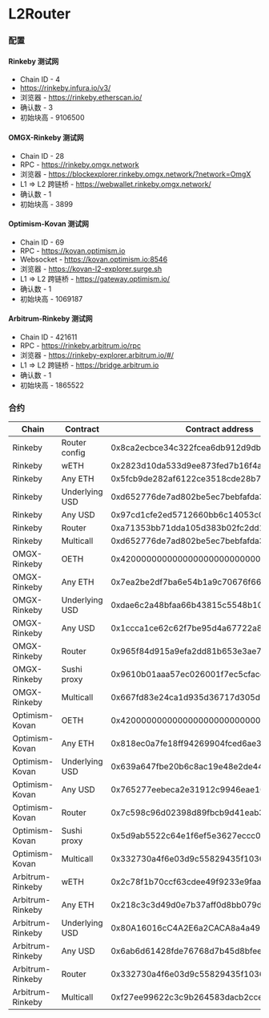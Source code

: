 # L2Router
### 配置

#### Rinkeby 测试网
- Chain ID - 4
- https://rinkeby.infura.io/v3/
- 浏览器 - https://rinkeby.etherscan.io/
- 确认数 - 3
- 初始块高 - 9106500

#### OMGX-Rinkeby 测试网
- Chain ID - 28
- RPC - https://rinkeby.omgx.network
- 浏览器 - https://blockexplorer.rinkeby.omgx.network/?network=OmgX
- L1 => L2 跨链桥 - https://webwallet.rinkeby.omgx.network/
- 确认数 - 1
- 初始块高 - 3899

#### Optimism-Kovan 测试网
- Chain ID - 69
- RPC - https://kovan.optimism.io
- Websocket - https://kovan.optimism.io:8546
- 浏览器 - https://kovan-l2-explorer.surge.sh
- L1 => L2 跨链桥 - https://gateway.optimism.io/
- 确认数 - 1
- 初始块高 - 1069187

#### Arbitrum-Rinkeby 测试网
- Chain ID - 421611
- RPC - https://rinkeby.arbitrum.io/rpc
- 浏览器 - https://rinkeby-explorer.arbitrum.io/#/
- L1 => L2 跨链桥 - https://bridge.arbitrum.io
- 确认数 - 1
- 初始块高 - 1865522

### 合约
| Chain | Contract | Contract address |
| - | - | - |
| Rinkeby | Router config | 0x8ca2ecbce34c322fcea6db912d9dbfd2dda5920d |
| Rinkeby | wETH | 0x2823d10da533d9ee873fed7b16f4a962b2b7f181 |
| Rinkeby | Any ETH | 0x5fcb9de282af6122ce3518cde28b7089c9f97b26 |
| Rinkeby | Underlying USD | 0xd652776de7ad802be5ec7bebfafda37600222b48 |
| Rinkeby | Any USD | 0x97cd1cfe2ed5712660bb6c14053c0ecb031bff7d |
| Rinkeby | Router | 0xa71353bb71dda105d383b02fc2dd172c4d39ef8b |
| Rinkeby | Multicall | 0xd652776de7ad802be5ec7bebfafda37600222b48 |
| OMGX-Rinkeby | OETH | 0x4200000000000000000000000000000000000006 |
| OMGX-Rinkeby | Any ETH | 0x7ea2be2df7ba6e54b1a9c70676f668455e329d29 |
| OMGX-Rinkeby | Underlying USD | 0xdae6c2a48bfaa66b43815c5548b10800919c993e |
| OMGX-Rinkeby | Any USD | 0x1ccca1ce62c62f7be95d4a67722a8fdbed6eecb4 |
| OMGX-Rinkeby | Router | 0x965f84d915a9efa2dd81b653e3ae736555d945f4 |
| OMGX-Rinkeby | Sushi proxy | 0x9610b01aaa57ec026001f7ec5cface51bfea0ba6 |
| OMGX-Rinkeby | Multicall | 0x667fd83e24ca1d935d36717d305d54fa0cac991c |
| Optimism-Kovan | OETH | 0x4200000000000000000000000000000000000006 |
| Optimism-Kovan | Any ETH | 0x818ec0a7fe18ff94269904fced6ae3dae6d6dc0b |
| Optimism-Kovan | Underlying USD | 0x639a647fbe20b6c8ac19e48e2de44ea792c62c5c |
| Optimism-Kovan | Any USD | 0x765277eebeca2e31912c9946eae1021199b39c61 |
| Optimism-Kovan | Router | 0x7c598c96d02398d89fbcb9d41eab3df0c16f227d |
| Optimism-Kovan | Sushi proxy | 0x5d9ab5522c64e1f6ef5e3627eccc093f56167818 |
| Optimism-Kovan | Multicall | 0x332730a4f6e03d9c55829435f10360e13cfa41ff |
| Arbitrum-Rinkeby | wETH | 0x2c78f1b70ccf63cdee49f9233e9faa99d43aa07e |
| Arbitrum-Rinkeby | Any ETH | 0x218c3c3d49d0e7b37aff0d8bb079de36ae61a4c0 |
| Arbitrum-Rinkeby | Underlying USD | 0x80A16016cC4A2E6a2CACA8a4a498b1699fF0f844 |
| Arbitrum-Rinkeby | Any USD | 0x6ab6d61428fde76768d7b45d8bfeec19c6ef91a8 |
| Arbitrum-Rinkeby | Router | 0x332730a4f6e03d9c55829435f10360e13cfa41ff |
| Arbitrum-Rinkeby | Multicall | 0xf27ee99622c3c9b264583dacb2cce056e194494f |